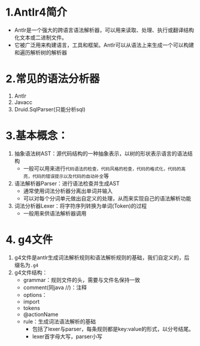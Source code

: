 # 1.Antlr4简介
- Antlr是一个强大的跨语言语法解析器，可以用来读取、处理、执行或翻译结构化文本或二进制文件。
- 它被广泛用来构建语言，工具和框架。Antlr可以从语法上来生成一个可以构建和遍历解析树的解析器

# 2.常见的语法分析器
1. Antlr
2. Javacc
3. Druid.SqlParser(只能分析sql)

# 3.基本概念：
1. 抽象语法树AST：源代码结构的一种抽象表示，以树的形状表示语言的语法结构
    - 一般可以用来进行`代码语法的检查，代码风格的检查，代码的格式化，代码的高亮，代码的错误提示以及代码的自动补全`等
2. 语法解析器Parser：进行语法检查并生成AST
    - 通常使用词法分析器分离出单词并输入
    - 可以对每个分词单元做出自定义的处理，从而来实现自己的语法解析功能
3. 词法分析器Lexer：将字符序列转换为单词(Token)的过程
    - 一般用来供语法解析器调用

# 4. g4文件
1. g4文件是antlr生成词法解析规则和语法解析规则的基础，我们自定义的，后缀名为`.g4`
2. g4文件结构：
    - grammar：规则文件的头，需要与文件名保持一致
    - comment(同java //)：注释
    - options：
    - import
    - tokens
    - @actionName
    - rule：生成词法语法解析的基础
        - 包括了lexer与parser，每条规则都是key:value的形式，以分号结尾。
        - lexer首字母大写，parser小写
